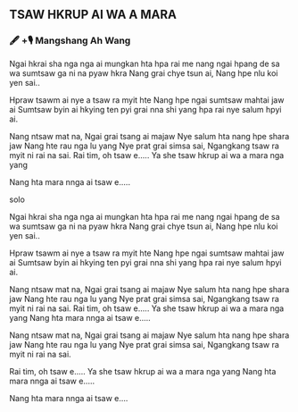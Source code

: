 ## TSAW HKRUP AI WA A MARA

### 🖋 +🎙 Mangshang Ah Wang

Ngai hkrai sha nga nga ai mungkan hta
hpa rai me nang ngai hpang de sa wa
sumtsaw ga ni na pyaw hkra
Nang grai chye tsun ai,
Nang hpe nlu koi yen sai..

Hpraw tsawm ai nye a tsaw ra myit hte
Nang hpe ngai sumtsaw mahtai jaw ai
Sumtsaw byin ai hkying ten pyi grai
nna shi yang
hpa rai nye salum hpyi ai.

Nang ntsaw mat na,
Ngai grai tsang ai majaw
Nye salum hta nang hpe shara jaw
Nang hte rau nga lu yang
Nye prat grai simsa sai,
Ngangkang tsaw ra myit ni rai na sai.
Rai tim, oh tsaw e.....
Ya she
tsaw hkrup ai wa a mara nga yang

Nang hta mara nnga ai tsaw e.....

solo

Ngai hkrai sha nga nga ai mungkan hta
hpa rai me nang ngai hpang de sa wa
sumtsaw ga ni na pyaw hkra
Nang grai chye tsun ai,
Nang hpe nlu koi yen sai..

Hpraw tsawm ai nye a tsaw ra myit hte
Nang hpe ngai sumtsaw mahtai jaw ai
Sumtsaw byin ai hkying ten pyi grai
nna shi yang
hpa rai nye salum hpyi ai.

Nang ntsaw mat na,
Ngai grai tsang ai majaw
Nye salum hta nang hpe shara jaw
Nang hte rau nga lu yang
Nye prat grai simsa sai,
Ngangkang tsaw ra myit ni rai na sai.
Rai tim, oh tsaw e.....
Ya she
tsaw hkrup ai wa a mara nga yang
Nang hta mara nnga ai tsaw e.....

Nang ntsaw mat na,
Ngai grai tsang ai majaw
Nye salum hta nang hpe shara jaw
Nang hte rau nga lu yang
Nye prat grai simsa sai,
Ngangkang tsaw ra myit ni rai na sai.

Rai tim, oh tsaw e.....
Ya she
tsaw hkrup ai wa a mara nga yang
Nang hta mara nnga ai tsaw e.....

Nang hta mara nnga ai tsaw e....
